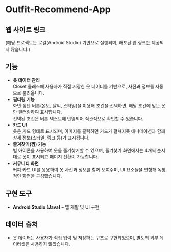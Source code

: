 # Outfit-Recommend-App

## 웹 사이트 링크
(해당 프로젝트는 로컬(Android Studio) 기반으로 실행되며, 배포된 웹 링크는 제공되지 않습니다.)

## 기능
- **옷 데이터 관리**  
  Closet 클래스에 사용자가 직접 저장한 옷 데이터를 기반으로, 사진과 정보를 자동으로 불러옵니다.
- **필터링 기능**  
  화면 상단 버튼(온도, 날씨, 스타일)을 이용해 조건을 선택하면, 해당 조건에 맞는 옷만 필터링하여 표시합니다.  
  선택된 조건은 버튼 텍스트에 반영되어 직관적으로 확인할 수 있습니다.
- **카드 UI**  
  옷은 카드 형태로 표시되며, 이미지를 클릭하면 카드가 펼쳐지듯 애니메이션과 함께 상세 정보(스타일, 링크 등)가 표시됩니다.
- **즐겨찾기(찜) 기능**  
  별 아이콘을 사용하여 옷을 즐겨찾기할 수 있으며, 즐겨찾기 화면에서는 4개씩 순서대로 옷이 표시되고 페이지 전환이 가능합니다.
- **커뮤니티 화면**  
  커피 카드 UI를 응용하여 옷 사진과 정보를 함께 보여주며, UI 요소들을 변형해 독창적인 화면을 구성했습니다.

## 구현 도구
- **Android Studio (Java)** – 앱 개발 및 UI 구현  

## 데이터 출처
- 옷 데이터는 사용자가 직접 입력 및 저장하는 구조로 구현되었으며, 별도의 외부 데이터셋은 사용하지 않았습니다.
